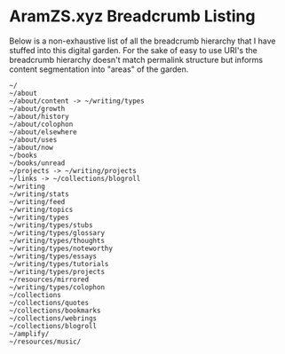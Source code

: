# AramZS.xyz Breadcrumb Listing

Below is a non-exhaustive list of all the breadcrumb hierarchy that I have stuffed into this digital garden. For the sake of easy to use URI's the breadcrumb hierarchy doesn't match permalink structure but informs content segmentation into "areas" of the garden.

```
~/
~/about
~/about/content -> ~/writing/types
~/about/growth
~/about/history
~/about/colophon
~/about/elsewhere
~/about/uses
~/about/now
~/books
~/books/unread
~/projects -> ~/writing/projects
~/links -> ~/collections/blogroll
~/writing
~/writing/stats
~/writing/feed
~/writing/topics
~/writing/types
~/writing/types/stubs
~/writing/types/glossary
~/writing/types/thoughts
~/writing/types/noteworthy
~/writing/types/essays
~/writing/types/tutorials
~/writing/types/projects
~/resources/mirrored
~/writing/types/colophon
~/collections
~/collections/quotes
~/collections/bookmarks
~/collections/webrings
~/collections/blogroll
~/amplify/
~/resources/music/
```
